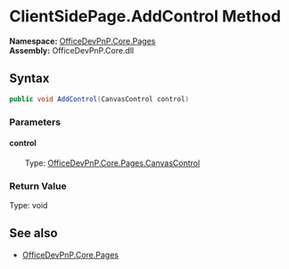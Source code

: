 # ClientSidePage.AddControl Method  
  

**Namespace:** [OfficeDevPnP.Core.Pages](OfficeDevPnP.Core.Pages.md)  
**Assembly:** OfficeDevPnP.Core.dll  
## Syntax
```C#
public void AddControl(CanvasControl control)
```
### Parameters
#### control  
&emsp;&emsp;Type: [OfficeDevPnP.Core.Pages.CanvasControl](OfficeDevPnP.Core.Pages.CanvasControl.md)  

### Return Value
Type: void  

## See also
- [OfficeDevPnP.Core.Pages](OfficeDevPnP.Core.Pages.md)
